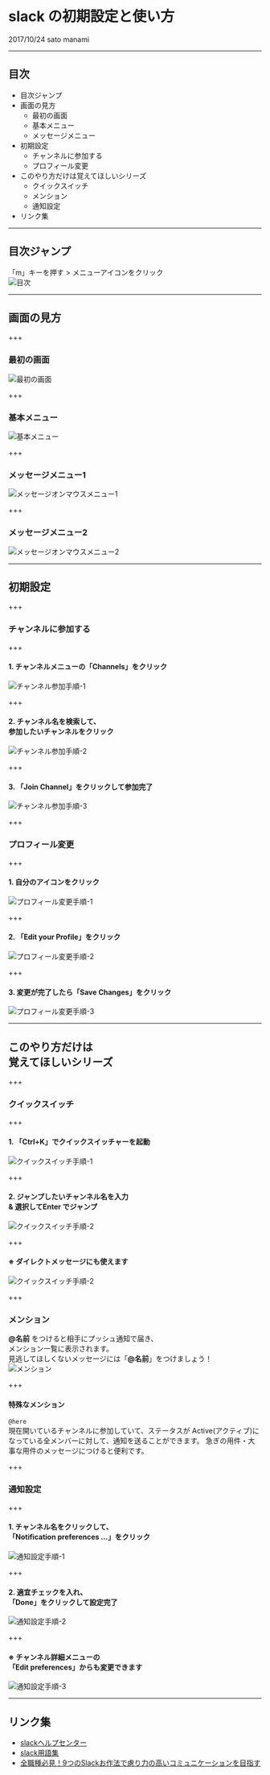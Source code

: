 # slack の初期設定と使い方
2017/10/24 sato manami

---

## 目次
- 目次ジャンプ
- 画面の見方
  - 最初の画面
  - 基本メニュー
  - メッセージメニュー
- 初期設定
  - チャンネルに参加する
  - プロフィール変更
- このやり方だけは覚えてほしいシリーズ
  - クイックスイッチ
  - メンション
  - 通知設定
- リンク集

---

## 目次ジャンプ
「m」キーを押す > メニューアイコンをクリック  
<img src="images/00_lists.png" alt="目次">

---

## 画面の見方

+++

### 最初の画面
<img src="images/01_first-view.png" alt="最初の画面">

+++

### 基本メニュー
<img src="images/02_basic-menu.png" alt="基本メニュー">

+++

### メッセージメニュー1
<img src="images/03_onmouse-menu1.png" alt="メッセージオンマウスメニュー1">

+++

### メッセージメニュー2
<img src="images/04_onmouse-menu2.png" alt="メッセージオンマウスメニュー2">

---

## 初期設定

+++

### チャンネルに参加する

+++

#### 1. チャンネルメニューの「Channels」をクリック  
<img src="images/05_join.png" alt="チャンネル参加手順-1">

+++

#### 2. チャンネル名を検索して、<br>参加したいチャンネルをクリック  
<img src="images/06_join.png" alt="チャンネル参加手順-2">

+++

#### 3. 「Join Channel」をクリックして参加完了  
<img src="images/07_join.png" alt="チャンネル参加手順-3">

+++

### プロフィール変更

+++

#### 1. 自分のアイコンをクリック  
<img src="images/08_edit-profile.png" alt="プロフィール変更手順-1">

+++

#### 2. 「Edit your Profile」をクリック  
<img src="images/09_edit-profile.png" alt="プロフィール変更手順-2">

+++

#### 3. 変更が完了したら「Save Changes」をクリック  
<img src="images/10_edit-profile.png" alt="プロフィール変更手順-3">

---

## このやり方だけは<br>覚えてほしいシリーズ

+++

### クイックスイッチ

+++

#### 1. 「Ctrl+K」でクイックスイッチャーを起動
<img src="images/11_switcher.png" alt="クイックスイッチ手順-1">

+++

#### 2. ジャンプしたいチャンネル名を入力<br>& 選択してEnter でジャンプ
<img src="images/12_switcher.png" alt="クイックスイッチ手順-2">

+++

#### ※ ダイレクトメッセージにも使えます
<img src="images/13_switcher.png" alt="クイックスイッチ手順-2">

+++

### メンション
**@名前** をつけると相手にプッシュ通知で届き、  
メンション一覧に表示されます。  
見逃してほしくないメッセージには「**@名前**」をつけましょう！  
<img src="images/17_mention.png" alt="メンション">

+++

#### 特殊なメンション
`@here`  
現在開いているチャンネルに参加していて、ステータスが Active(アクティブ)になっている全メンバーに対して、通知を送ることができます。
急ぎの用件・大事な用件のメッセージにつけると便利です。

+++

### 通知設定

+++

#### 1. チャンネル名をクリックして、<br>「Notification preferences ...」をクリック
<img src="images/14_notification.png" alt="通知設定手順-1">

+++

#### 2. 適宜チェックを入れ、<br>「Done」をクリックして設定完了
<img src="images/15_notification.png" alt="通知設定手順-2">

+++

#### ※ チャンネル詳細メニューの<br>「Edit preferences」からも変更できます
<img src="images/16_notification.png" alt="通知設定手順-3">

---

## リンク集
- [slackヘルプセンター](https://get.slack.help/hc/ja)
- [slack用語集](https://get.slack.help/hc/ja/articles/213817348-Slack-%E7%94%A8%E8%AA%9E%E9%9B%86)
- [全職種必見！9つのSlackお作法で慮り力の高いコミュニケーションを目指す](http://manualog.net/slack-rules-660)

